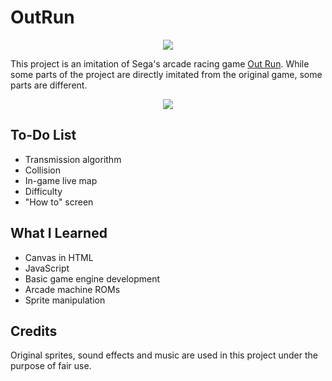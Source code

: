 # OutRun
<div align="center">
    <img src="./readme-images/logo.gif" >
</div>

This project is an imitation of Sega's arcade racing game <a href="https://en.wikipedia.org/wiki/Out_Run">Out Run</a>. While some parts of the project are directly imitated from the original game, some parts are different.

<div align="center">
    <a href="https://erendo.github.io/outrun-js/">
        <img src="./readme-images/play.png" >
    </a>
</div>

## To-Do List
* Transmission algorithm
* Collision
* In-game live map
* Difficulty
* "How to" screen

## What I Learned
* Canvas in HTML
* JavaScript
* Basic game engine development
* Arcade machine ROMs
* Sprite manipulation

## Credits
Original sprites, sound effects and music are used in this project under the purpose of fair use.

